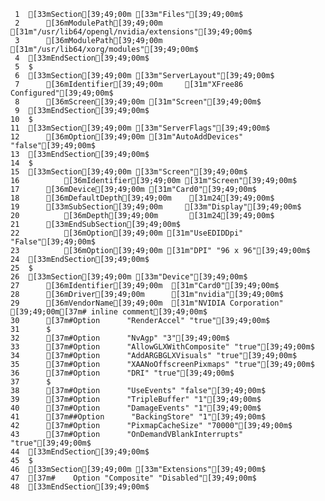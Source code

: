      1	[33mSection[39;49;00m [33m"Files"[39;49;00m$
     2		[36mModulePath[39;49;00m [31m"/usr/lib64/opengl/nvidia/extensions"[39;49;00m$
     3		[36mModulePath[39;49;00m [31m"/usr/lib64/xorg/modules"[39;49;00m$
     4	[33mEndSection[39;49;00m$
     5	$
     6	[33mSection[39;49;00m [33m"ServerLayout"[39;49;00m$
     7		[36mIdentifier[39;49;00m     [31m"XFree86 Configured"[39;49;00m$
     8		[36mScreen[39;49;00m [31m"Screen"[39;49;00m$
     9	[33mEndSection[39;49;00m$
    10	$
    11	[33mSection[39;49;00m [33m"ServerFlags"[39;49;00m$
    12		[36mOption[39;49;00m [31m"AutoAddDevices" "false"[39;49;00m$
    13	[33mEndSection[39;49;00m$
    14	$
    15	[33mSection[39;49;00m [33m"Screen"[39;49;00m$
    16	        [36mIdentifier[39;49;00m [31m"Screen"[39;49;00m$
    17		[36mDevice[39;49;00m [31m"Card0"[39;49;00m$
    18		[36mDefaultDepth[39;49;00m    [31m24[39;49;00m$
    19		[33mSubSection[39;49;00m     [33m"Display"[39;49;00m$
    20			[36mDepth[39;49;00m       [31m24[39;49;00m$
    21		[33mEndSubSection[39;49;00m$
    22	        [36mOption[39;49;00m [31m"UseEDIDDpi" "False"[39;49;00m$
    23	        [36mOption[39;49;00m [31m"DPI" "96 x 96"[39;49;00m$
    24	[33mEndSection[39;49;00m$
    25	$
    26	[33mSection[39;49;00m [33m"Device"[39;49;00m$
    27	    [36mIdentifier[39;49;00m  [31m"Card0"[39;49;00m$
    28	    [36mDriver[39;49;00m      [31m"nvidia"[39;49;00m$
    29	    [36mVendorName[39;49;00m  [31m"NVIDIA Corporation" [39;49;00m[37m# inline comment[39;49;00m$
    30	    [37m#Option      "RenderAccel" "true"[39;49;00m$
    31	    $
    32	    [37m#Option      "NvAgp" "3"[39;49;00m$
    33	    [37m#Option      "AllowGLXWithComposite" "true"[39;49;00m$
    34	    [37m#Option      "AddARGBGLXVisuals" "true"[39;49;00m$
    35	    [37m#Option      "XAANoOffscreenPixmaps" "true"[39;49;00m$
    36	    [37m#Option      "DRI" "true"[39;49;00m$
    37	    $
    38	    [37m#Option      "UseEvents" "false"[39;49;00m$
    39	    [37m#Option      "TripleBuffer" "1"[39;49;00m$
    40	    [37m#Option      "DamageEvents" "1"[39;49;00m$
    41	    [37m##Option      "BackingStore" "1"[39;49;00m$
    42	    [37m#Option      "PixmapCacheSize" "70000"[39;49;00m$
    43	    [37m#Option      "OnDemandVBlankInterrupts" "true"[39;49;00m$
    44	[33mEndSection[39;49;00m$
    45	$
    46	[33mSection[39;49;00m [33m"Extensions"[39;49;00m$
    47	[37m#    Option "Composite" "Disabled"[39;49;00m$
    48	[33mEndSection[39;49;00m$
